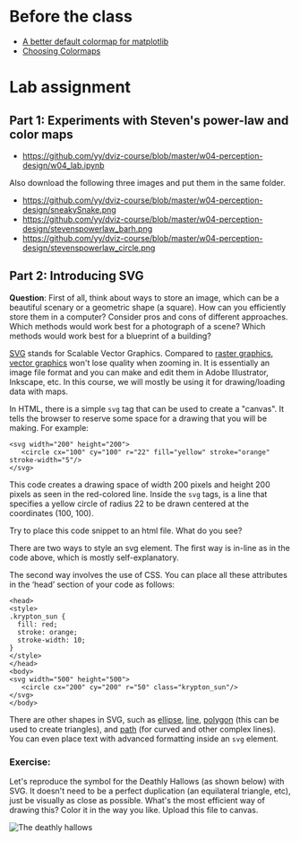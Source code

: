 # Before the class

- [A better default colormap for matplotlib](https://www.youtube.com/watch?v=xAoljeRJ3lU)
- [Choosing Colormaps](http://matplotlib.org/users/colormaps.html)

# Lab assignment
## Part 1: Experiments with Steven's power-law and color maps

- https://github.com/yy/dviz-course/blob/master/w04-perception-design/w04_lab.ipynb

Also download the following three images and put them in the same folder.

- https://github.com/yy/dviz-course/blob/master/w04-perception-design/sneakySnake.png
- https://github.com/yy/dviz-course/blob/master/w04-perception-design/stevenspowerlaw_barh.png 
- https://github.com/yy/dviz-course/blob/master/w04-perception-design/stevenspowerlaw_circle.png

## Part 2: Introducing SVG

**Question**: First of all, think about ways to store an image, which can be a beautiful scenary or a geometric shape (a square). How can you efficiently store them in a computer? Consider pros and cons of different approaches. Which methods would work best for a photograph of a scene? Which methods would work best for a blueprint of a building?

[SVG](http://www.w3schools.com/svg/) stands for Scalable Vector Graphics. Compared to [raster graphics](https://en.wikipedia.org/wiki/Raster_graphics), [vector graphics](https://en.wikipedia.org/wiki/Vector_graphics) won't lose quality when zooming in. It is essentially an image file format and you can make and edit them in Adobe Illustrator, Inkscape, etc. In this course, we will mostly be using it for drawing/loading data with maps.

In HTML, there is a simple `svg` tag that can be used to create a "canvas". It  tells the browser to reserve some space for a drawing that you will be making. For example:

	<svg width="200" height="200">
	   <circle cx="100" cy="100" r="22" fill="yellow" stroke="orange" stroke-width="5"/>
	</svg>


This code creates a drawing space of width 200 pixels and height 200 pixels as seen in the red-colored line. Inside the `svg` tags, is a line that specifies a yellow circle of radius 22 to be drawn centered at the coordinates (100, 100).

Try to place this code snippet to an html file. What do you see?


There are two ways to style an svg element. The first way is in-line as in the code above, which is mostly self-explanatory. 


The second way involves the use of CSS. You can place all these attributes in the ‘head’ section of your code as follows:

	<head>
	<style>
	.krypton_sun {
	  fill: red;
	  stroke: orange;
	  stroke-width: 10;
	}
	</style>
	</head>
	<body>
	<svg width="500" height="500">
	   <circle cx="200" cy="200" r="50" class="krypton_sun"/>
	</svg>
	</body>

There are other shapes in SVG, such as [ellipse](http://www.w3schools.com/graphics/svg_ellipse.asp), [line](http://www.w3schools.com/graphics/svg_line.asp), [polygon](http://www.w3schools.com/graphics/svg_polygon.asp) (this can be used to create triangles), and [path](http://www.w3schools.com/graphics/svg_path.asp) (for curved and other complex lines). You can even place text with advanced formatting inside an `svg` element.

### Exercise: 
Let's reproduce the symbol for the Deathly Hallows (as shown below) with SVG. It doesn't need to be a perfect duplication (an equilateral triangle, etc), just be visually as close as possible. What's the most efficient way of drawing this? Color it in the way you like. Upload this file to canvas.

![The deathly hallows](http://vignette1.wikia.nocookie.net/harrypotter/images/2/23/Hallows.png/revision/latest/scale-to-width-down/160?cb=20090309113642)




	
